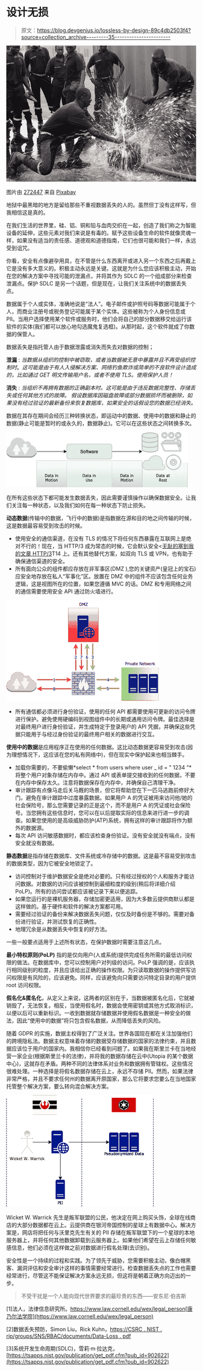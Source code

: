 # 设计无损

> 原文：<https://blog.devgenius.io/lossless-by-design-89c4db2503f4?source=collection_archive---------35----------------------->

![](img/412931039f1df007451276da05fb0ddc.png)

图片由 [272447](https://pixabay.com/users/272447-272447/?utm_source=link-attribution&amp;utm_medium=referral&amp;utm_campaign=image&amp;utm_content=808901) 来自 [Pixabay](https://pixabay.com/?utm_source=link-attribution&amp;utm_medium=referral&amp;utm_campaign=image&amp;utm_content=808901)

地狱中最黑暗的地方是留给那些不重视数据丢失的人的。虽然但丁没有这样写，但我相信这是真的。

在我们生活的世界里，硅、铝、铜和铅与血肉交织在一起，创造了我们称之为智能设备的延伸，这些元素对我们来说是有毒的。赋予这些设备生命的软件就像灵魂一样，如果没有适当的责任感、道德观和道德指南，它们也很可能和我们一样，永远受到诅咒。

你看，安全有点像避孕用具，在不管是什么东西离开或进入另一个东西之后再戴上它是没有多大意义的。积极主动永远是关键。这就是为什么您应该积极主动，开始在您的解决方案中寻找可能的泄漏点，并将其作为 SDLC 的一个组成部分来检查泄漏点。保护 SDLC 是另一个话题，但是现在，让我们关注系统中的数据丢失点。

数据属于个人或实体，准确地说是“法人”。电子邮件或护照号码等数据可能属于个人，而商业注册号或税务登记可能属于某个实体。这些被称为个人身份信息或 PII。当用户选择使用某个软件或服务时，他们会将自己的部分数据移交给运行该软件的实体(我们都可以放心地勾选魔鬼复选框)。从那时起，这个软件就成了你数据的保管人。

数据丢失是指托管人由于数据泄露或消失而失去对数据的控制；

**泄漏** : *当数据从组织的控制中被窃取，或者当数据被无意中暴露并且不再受组织控制时*。*这可能是由于有人入侵解决方案、网络钓鱼欺诈或简单的不良软件设计造成的，比如通过 GET 明文传输用户名，或者不使用 TLS。使用保护人员！*

**消失** : *当组织不再拥有数据的正确副本时。这可能是由于违反数据完整性、存储丢失或任何其他方式的故障。* *假设数据库因磁盘故障或部分数据损坏而被删除，如果没有经过验证的最新备份来恢复数据库，如果安全的话假设您的数据已经消失。*

数据在其存在期间会经历三种转换状态，即运动中的数据、使用中的数据和静止的数据(静止可能是暂时的或永久的，数据静止)。它可以在这些状态之间转换多次。

![](img/dc957b9fed10fab21bf3bafdec01af08.png)

在所有这些状态下都可能发生数据丢失，因此需要谨慎操作以确保数据安全。让我们关注每一种状态，以及我们如何在每一种状态下防止损失。

**动态数据**(传输中的数据，飞行中的数据)是指数据在源和目的地之间传输的时候，这是数据最容易受到攻击的时候。

*   使用安全的通信渠道，在没有 TLS 的情况下将任何东西暴露在互联网上是绝对不行的！现在，当 HTTP/3 成为常态的时候，它会默认安全<[无耻的塞到我的文章 HTTP/3](https://medium.com/@charithds/quic-http-3-is-coming-e5449487f910)T14 上。还有其他替代方案，如双向 TLS 或 VPN，也有助于确保通信渠道的安全。
*   所有面向公众的组件都应存放在非军事区(DMZ ),您的关键资产(皇冠上的宝石)应安全地存放在私人“军事化”区。放置在 DMZ 中的组件不应该包含任何业务逻辑，这是视图所在的位置，如果您遵循 MVC 的话。DMZ 和专用网络之间的通信需要使用安全 API 通过防火墙进行。

![](img/e028e3248bbfc6b2902fa02b578b6196.png)

*   所有通信都必须进行身份验证，使用的任何 API 都需要使用可更新的访问令牌进行保护。避免使用硬编码到视图组件中的长期或通用访问令牌。最佳选择是对最终用户进行身份验证，并生成特定于登录用户的 API 凭据，并确保这些凭据只能用于与经过身份验证的最终用户相关的数据进行交互。

**使用中的数据**是应用程序正在使用的任何数据。这比动态数据更容易受到攻击(因为理想情况下，这应该在您的私有网络中)，但在现实中保护起来也相当棘手。

*   加载你需要的，不要偷懒*select * from users where user _ id = " 1234 "*将整个用户对象存储在内存中。通过 API 或表单提交接收到的任何数据，不要在内存中保存太久。注意将数据保存在内存中，并确保自己清理干净。
*   审计跟踪有点像马走后关马厩的场景，但它将帮助您在下一匹马逃跑前修好大门。避免在审计跟踪中过度暴露数据。如果用户 A 的凭证被用来访问他/她的社会保险号，那么您需要记录的正是这个，而不是用户 A 的凭证或社会保险号。当您拥有这些信息时，您可以在以后提取实际的信息来进行进一步的调查。如果您使用的是高级威胁防护(ATP)系统，拥有这样的审计跟踪将作为额外的数据源。
*   每次 API 访问敏感数据时，都应该检查身份验证。没有安全就没有端点，没有安全就没有数据。

**静态数据**是指存储在数据库、文件系统或冷存储中的数据。这是最不容易受到攻击的数据类型，因为它被安全地锁定了。

*   访问控制对于维护数据安全是绝对必要的。只有经过授权的个人和服务才能访问数据。对数据的访问应该被控制到最细粒度的级别(稍后将详细介绍 PoLP)。所有的访问尝试都应该被记录下来以便追踪。
*   如果您运行的是裸机服务器，存储加密更适用，因为大多数云提供商默认都是这样做的。基于硬件和软件的解决方案都可用。
*   需要经过验证的备份来解决数据丢失问题，仅仅及时备份是不够的。需要对备份进行验证，并测试恢复的正确性。
*   地理冗余是从数据丢失中恢复的好方法。

一些一般要点适用于上述所有状态，在保护数据时需要注意这几点。

**最小特权原则(PoLP)** 指的是仅向用户(人或系统)提供完成任务所需的最低访问权限的做法。在数据库中，您可以控制用户对列级的访问。PoLP 强调的是，应该执行相同级别的粒度，并且应该给出正确的操作权限。为只读取数据的操作提供写访问权限是有风险的，应该避免。同样，应该避免向只需要访问特定目录的用户提供 root 访问权限。

**假名化&匿名化**，从定义上来说，这两者的区别在于，当数据被匿名化后，它就被销毁了，无法恢复。相反，当使用假名时，数据会使用密钥或其他方式取消标识，以便以后可以重新标识。一收到数据就存储数据并使用假名数据是一种安全的做法，因此“使用中的数据”将只包含假名数据，从而降低丢失的风险。

随着 GDPR 的实施，数据主权得到了广泛关注。世界各国现在都在关注加强他们的跨境隐私法。数据主权意味着存储的数据受存储数据的国家的法律约束，并且数据应该位于用户的国家内。我相信你已经看到问题了。如果我在斯里兰卡在当地经营一家企业(根据斯里兰卡的法律)，并将我的数据存储在云中(Utopia 的某个数据中心)，这就存在矛盾。两种不同的法律体系对业务和数据拥有管辖权。这些情况很难处理。一种选择是将假名数据存储在云上，永远不存储 PII。然而，如果法律非常严格，并且不要求任何州的数据离开原国家，那么它将要求您要么在当地国家托管整个解决方案，要么转向混合解决方案。

![](img/f9ea5458721f6d8597cf387e279efcfe.png)

Wicket W. Warrick 先生是叛军联盟的公民，他决定在网上购买头饰，全球在线商店的大部分数据都在云上。云提供商在银河帝国控制的星球上有数据中心。解决方案是，网店将把任何与沃里克先生有关的 PII 存储在叛军联盟下的一个星球的本地服务器上，并将任何其他数据卸载到云服务器上。如果他们希望在云上存储任何敏感信息，他们必须在这样做之前对数据进行假名处理(去识别)。

安全性是一个持续的过程和实践。为了领先于威胁，您需要积极主动，像白帽黑客、漏洞评估和安全审计这样的事情需要经常进行。检查数据丢失点的工作也需要经常进行，尽管这不能保证解决方案永远无损，但这将是朝着正确方向迈出的一步。

> 不受干扰是一个人能向现代世界要求的最珍贵的东西――安东尼·伯吉斯

[1]法人，法律信息研究所。https://www.law.cornell.edu/wex/legal_person[康乃尔法学院](https://www.law.cornell.edu/wex/legal_person)

[2]数据丢失预防，Simon Liu，Rick Kuhn，[https://CSRC . NIST . rip/groups/SNS/RBAC/documents/Data-Loss . pdf](https://csrc.nist.rip/groups/SNS/rbac/documents/data-loss.pdf)

[3]系统开发生命周期(SDLC)，雪莉·m·拉达克，[https://tsapps.nist.gov/publication/get_pdf.cfm?pub_id=902622](https://tsapps.nist.gov/publication/get_pdf.cfm?pub_id=902622)